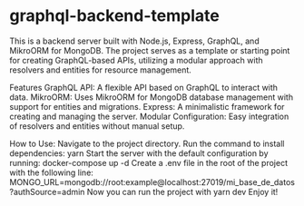 # graphql-backend-template
This is a backend server built with Node.js, Express, GraphQL, and MikroORM for MongoDB. The project serves as a template or starting point for creating GraphQL-based APIs, utilizing a modular approach with resolvers and entities for resource management.

Features
GraphQL API: A flexible API based on GraphQL to interact with data.
MikroORM: Uses MikroORM for MongoDB database management with support for entities and migrations.
Express: A minimalistic framework for creating and managing the server.
Modular Configuration: Easy integration of resolvers and entities without manual setup.

How to Use:
Navigate to the project directory.
Run the command to install dependencies:
yarn
Start the server with the default configuration by running:
docker-compose up -d
Create a .env file in the root of the project with the following line: MONGO_URL=mongodb://root:example@localhost:27019/mi_base_de_datos?authSource=admin
Now you can run the project with yarn dev
Enjoy it!
